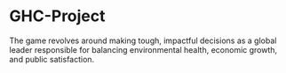 # GHC-Project
The game revolves around making tough, impactful decisions as a global leader responsible for balancing environmental health, economic growth, and public satisfaction.
